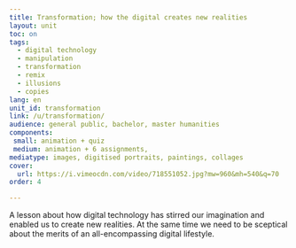 ```yaml
---
title: Transformation; how the digital creates new realities
layout: unit
toc: on
tags:
  - digital technology
  - manipulation
  - transformation
  - remix
  - illusions
  - copies
lang: en
unit_id: transformation
link: /u/transformation/
audience: general public, bachelor, master humanities
components:
 small: animation + quiz
 medium: animation + 6 assignments,   
mediatype: images, digitised portraits, paintings, collages
cover:
  url: https://i.vimeocdn.com/video/718551052.jpg?mw=960&mh=540&q=70
order: 4

---
```


A lesson about how digital technology has stirred our imagination and enabled us to create new realities. At the same time we need to be sceptical about the merits of an all-encompassing digital lifestyle. 



<!-- more -->
